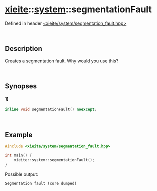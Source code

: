 # [xieite](../../xieite.md)\:\:[system](../../system.md)\:\:segmentationFault
Defined in header [<xieite/system/segmentation_fault.hpp>](../../../include/xieite/system/segmentation_fault.hpp)

&nbsp;

## Description
Creates a segmentation fault. Why would you use this?

&nbsp;

## Synopses
#### 1)
```cpp
inline void segmentationFault() noexcept;
```

&nbsp;

## Example
```cpp
#include <xieite/system/segmentation_fault.hpp>

int main() {
    xieite::system::segmentationFault();
}
```
Possible output:
```
Segmentation fault (core dumped)
```
